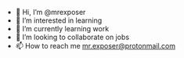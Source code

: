 - 👋 Hi, I’m @mrexposer
- 👀 I’m interested in learning
- 🌱 I’m currently learning work
- 💞️ I’m looking to collaborate on jobs
- 📫 How to reach me mr.exposer@protonmail.com

<!---
mrexposer/mrexposer is a ✨ special ✨ repository because its `README.md` (this file) appears on your GitHub profile.
You can click the Preview link to take a look at your changes.
--->
